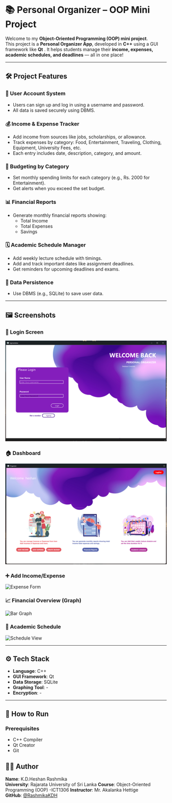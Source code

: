 # 📚 Personal Organizer – OOP Mini Project

Welcome to my **Object-Oriented Programming (OOP) mini project**.  
This project is a **Personal Organizer App**, developed in **C++** using a GUI framework like **Qt** . It helps students manage their **income, expenses, academic schedules, and deadlines** — all in one place!

---

## 🛠️ Project Features

### 👥 User Account System
- Users can sign up and log in using a username and password.
- All data is saved securely using DBMS.

### 💰 Income & Expense Tracker
- Add income from sources like jobs, scholarships, or allowance.
- Track expenses by category: Food, Entertainment, Traveling, Clothing, Equipment, University Fees, etc.
- Each entry includes date, description, category, and amount.

### 🎯 Budgeting by Category
- Set monthly spending limits for each category (e.g., Rs. 2000 for Entertainment).
- Get alerts when you exceed the set budget.

### 📊 Financial Reports
- Generate monthly financial reports showing:
  - Total Income
  - Total Expenses
  - Savings

### 🗓️ Academic Schedule Manager
- Add weekly lecture schedule with timings.
- Add and track important dates like assignment deadlines.
- Get reminders for upcoming deadlines and exams.

### 💾 Data Persistence
- Use DBMS  (e.g., SQLite) to save user data.

---

## 🖼️ Screenshots

### 🔐 Login Screen
![Login Screen](screenshots/login_screen.png)

### 🏠 Dashboard
![Dashboard](screenshots/dashboard.png)

### ➕ Add Income/Expense
![Expense Form](screenshots/expense_form.png)

### 📈 Financial Overview (Graph)
![Bar Graph](screenshots/bar_graph.png)

### 📅 Academic Schedule
![Schedule View](screenshots/schedule_view.png)

---

## ⚙️ Tech Stack

- **Language**: C++
- **GUI Framework**: Qt
- **Data Storage**: SQLite
- **Graphing Tool**: -
- **Encryption**: -

---

## 🚀 How to Run

### Prerequisites
- C++ Compiler
- Qt Creator 
- Git


## 🧑‍💻 Author

**Name**: K.D.Heshan Rashmika  
**University**: Rajarata University of Sri Lanka 
**Course**: Object-Oriented Programming (OOP) -ICT1306 
**Instructor**: Mr. Akalanka Hettige  
**GitHub**: [@RashmikaKDH](https://github.com/RashmikaKDH)
